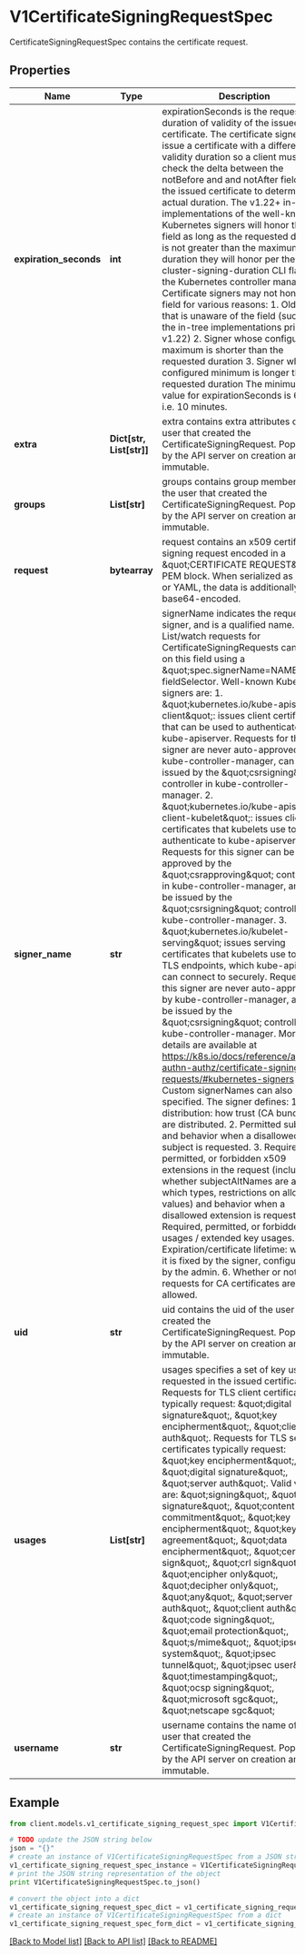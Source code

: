 # V1CertificateSigningRequestSpec

CertificateSigningRequestSpec contains the certificate request.

## Properties
Name | Type | Description | Notes
------------ | ------------- | ------------- | -------------
**expiration_seconds** | **int** | expirationSeconds is the requested duration of validity of the issued certificate. The certificate signer may issue a certificate with a different validity duration so a client must check the delta between the notBefore and and notAfter fields in the issued certificate to determine the actual duration.  The v1.22+ in-tree implementations of the well-known Kubernetes signers will honor this field as long as the requested duration is not greater than the maximum duration they will honor per the --cluster-signing-duration CLI flag to the Kubernetes controller manager.  Certificate signers may not honor this field for various reasons:    1. Old signer that is unaware of the field (such as the in-tree      implementations prior to v1.22)   2. Signer whose configured maximum is shorter than the requested duration   3. Signer whose configured minimum is longer than the requested duration  The minimum valid value for expirationSeconds is 600, i.e. 10 minutes. | [optional] 
**extra** | **Dict[str, List[str]]** | extra contains extra attributes of the user that created the CertificateSigningRequest. Populated by the API server on creation and immutable. | [optional] 
**groups** | **List[str]** | groups contains group membership of the user that created the CertificateSigningRequest. Populated by the API server on creation and immutable. | [optional] 
**request** | **bytearray** | request contains an x509 certificate signing request encoded in a \&quot;CERTIFICATE REQUEST\&quot; PEM block. When serialized as JSON or YAML, the data is additionally base64-encoded. | 
**signer_name** | **str** | signerName indicates the requested signer, and is a qualified name.  List/watch requests for CertificateSigningRequests can filter on this field using a \&quot;spec.signerName&#x3D;NAME\&quot; fieldSelector.  Well-known Kubernetes signers are:  1. \&quot;kubernetes.io/kube-apiserver-client\&quot;: issues client certificates that can be used to authenticate to kube-apiserver.   Requests for this signer are never auto-approved by kube-controller-manager, can be issued by the \&quot;csrsigning\&quot; controller in kube-controller-manager.  2. \&quot;kubernetes.io/kube-apiserver-client-kubelet\&quot;: issues client certificates that kubelets use to authenticate to kube-apiserver.   Requests for this signer can be auto-approved by the \&quot;csrapproving\&quot; controller in kube-controller-manager, and can be issued by the \&quot;csrsigning\&quot; controller in kube-controller-manager.  3. \&quot;kubernetes.io/kubelet-serving\&quot; issues serving certificates that kubelets use to serve TLS endpoints, which kube-apiserver can connect to securely.   Requests for this signer are never auto-approved by kube-controller-manager, and can be issued by the \&quot;csrsigning\&quot; controller in kube-controller-manager.  More details are available at https://k8s.io/docs/reference/access-authn-authz/certificate-signing-requests/#kubernetes-signers  Custom signerNames can also be specified. The signer defines:  1. Trust distribution: how trust (CA bundles) are distributed.  2. Permitted subjects: and behavior when a disallowed subject is requested.  3. Required, permitted, or forbidden x509 extensions in the request (including whether subjectAltNames are allowed, which types, restrictions on allowed values) and behavior when a disallowed extension is requested.  4. Required, permitted, or forbidden key usages / extended key usages.  5. Expiration/certificate lifetime: whether it is fixed by the signer, configurable by the admin.  6. Whether or not requests for CA certificates are allowed. | 
**uid** | **str** | uid contains the uid of the user that created the CertificateSigningRequest. Populated by the API server on creation and immutable. | [optional] 
**usages** | **List[str]** | usages specifies a set of key usages requested in the issued certificate.  Requests for TLS client certificates typically request: \&quot;digital signature\&quot;, \&quot;key encipherment\&quot;, \&quot;client auth\&quot;.  Requests for TLS serving certificates typically request: \&quot;key encipherment\&quot;, \&quot;digital signature\&quot;, \&quot;server auth\&quot;.  Valid values are:  \&quot;signing\&quot;, \&quot;digital signature\&quot;, \&quot;content commitment\&quot;,  \&quot;key encipherment\&quot;, \&quot;key agreement\&quot;, \&quot;data encipherment\&quot;,  \&quot;cert sign\&quot;, \&quot;crl sign\&quot;, \&quot;encipher only\&quot;, \&quot;decipher only\&quot;, \&quot;any\&quot;,  \&quot;server auth\&quot;, \&quot;client auth\&quot;,  \&quot;code signing\&quot;, \&quot;email protection\&quot;, \&quot;s/mime\&quot;,  \&quot;ipsec end system\&quot;, \&quot;ipsec tunnel\&quot;, \&quot;ipsec user\&quot;,  \&quot;timestamping\&quot;, \&quot;ocsp signing\&quot;, \&quot;microsoft sgc\&quot;, \&quot;netscape sgc\&quot; | [optional] 
**username** | **str** | username contains the name of the user that created the CertificateSigningRequest. Populated by the API server on creation and immutable. | [optional] 

## Example

```python
from client.models.v1_certificate_signing_request_spec import V1CertificateSigningRequestSpec

# TODO update the JSON string below
json = "{}"
# create an instance of V1CertificateSigningRequestSpec from a JSON string
v1_certificate_signing_request_spec_instance = V1CertificateSigningRequestSpec.from_json(json)
# print the JSON string representation of the object
print V1CertificateSigningRequestSpec.to_json()

# convert the object into a dict
v1_certificate_signing_request_spec_dict = v1_certificate_signing_request_spec_instance.to_dict()
# create an instance of V1CertificateSigningRequestSpec from a dict
v1_certificate_signing_request_spec_form_dict = v1_certificate_signing_request_spec.from_dict(v1_certificate_signing_request_spec_dict)
```
[[Back to Model list]](../README.md#documentation-for-models) [[Back to API list]](../README.md#documentation-for-api-endpoints) [[Back to README]](../README.md)


